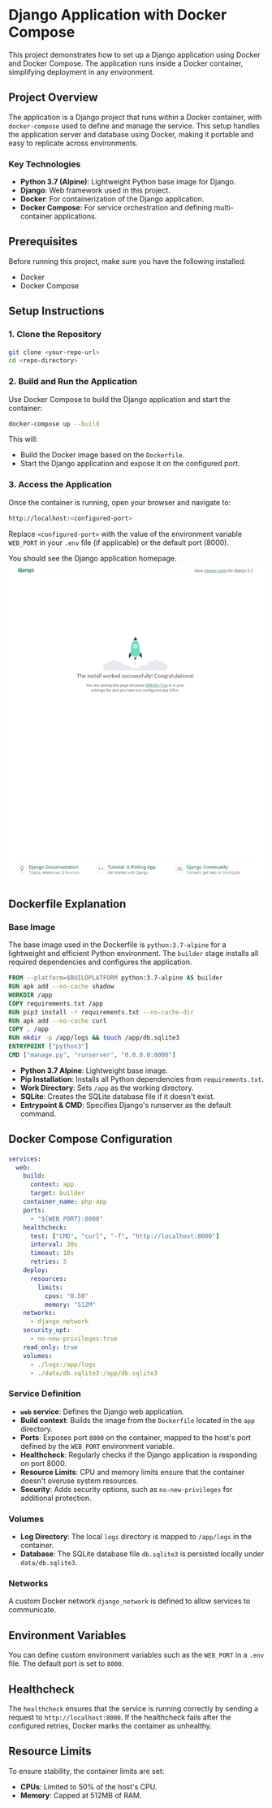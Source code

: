 # Django Application with Docker Compose

This project demonstrates how to set up a Django application using Docker and Docker Compose. The application runs inside a Docker container, simplifying deployment in any environment.

## Project Overview

The application is a Django project that runs within a Docker container, with `docker-compose` used to define and manage the service. This setup handles the application server and database using Docker, making it portable and easy to replicate across environments.

### Key Technologies
- **Python 3.7 (Alpine)**: Lightweight Python base image for Django.
- **Django**: Web framework used in this project.
- **Docker**: For containerization of the Django application.
- **Docker Compose**: For service orchestration and defining multi-container applications.

## Prerequisites

Before running this project, make sure you have the following installed:

- Docker
- Docker Compose

## Setup Instructions

### 1. Clone the Repository
```bash
git clone <your-repo-url>
cd <repo-directory>
```

### 2. Build and Run the Application
Use Docker Compose to build the Django application and start the container:
```bash
docker-compose up --build
```

This will:
- Build the Docker image based on the `Dockerfile`.
- Start the Django application and expose it on the configured port.

### 3. Access the Application
Once the container is running, open your browser and navigate to:

```bash
http://localhost:<configured-port>
```
Replace `<configured-port>` with the value of the environment variable `WEB_PORT` in your `.env` file (if applicable) or the default port (8000).

You should see the Django application homepage.
![Application Screenshot](./sample.png)


## Dockerfile Explanation

### Base Image
The base image used in the Dockerfile is `python:3.7-alpine` for a lightweight and efficient Python environment. The `builder` stage installs all required dependencies and configures the application.

```dockerfile
FROM --platform=$BUILDPLATFORM python:3.7-alpine AS builder
RUN apk add --no-cache shadow
WORKDIR /app
COPY requirements.txt /app
RUN pip3 install -r requirements.txt --no-cache-dir
RUN apk add --no-cache curl
COPY . /app
RUN mkdir -p /app/logs && touch /app/db.sqlite3
ENTRYPOINT ["python3"]
CMD ["manage.py", "runserver", "0.0.0.0:8000"]
```

- **Python 3.7 Alpine**: Lightweight base image.
- **Pip Installation**: Installs all Python dependencies from `requirements.txt`.
- **Work Directory**: Sets `/app` as the working directory.
- **SQLite**: Creates the SQLite database file if it doesn't exist.
- **Entrypoint & CMD**: Specifies Django's runserver as the default command.

## Docker Compose Configuration

```yaml
services:
  web:
    build:
      context: app
      target: builder
    container_name: php-app
    ports:
      - "${WEB_PORT}:8000"
    healthcheck:
      test: ["CMD", "curl", "-f", "http://localhost:8000"]
      interval: 30s
      timeout: 10s
      retries: 5
    deploy:
      resources:
        limits:
          cpus: "0.50"
          memory: "512M"
    networks:
      - django_network
    security_opt:
      - no-new-privileges:true
    read_only: true
    volumes:
      - ./logs:/app/logs
      - ./data/db.sqlite3:/app/db.sqlite3
```

### Service Definition
- **`web` service**: Defines the Django web application.
- **Build context**: Builds the image from the `Dockerfile` located in the `app` directory.
- **Ports**: Exposes port `8000` on the container, mapped to the host's port defined by the `WEB_PORT` environment variable.
- **Healthcheck**: Regularly checks if the Django application is responding on port 8000.
- **Resource Limits**: CPU and memory limits ensure that the container doesn't overuse system resources.
- **Security**: Adds security options, such as `no-new-privileges` for additional protection.

### Volumes
- **Log Directory**: The local `logs` directory is mapped to `/app/logs` in the container.
- **Database**: The SQLite database file `db.sqlite3` is persisted locally under `data/db.sqlite3`.

### Networks
A custom Docker network `django_network` is defined to allow services to communicate.

## Environment Variables

You can define custom environment variables such as the `WEB_PORT` in a `.env` file. The default port is set to `8000`.

## Healthcheck

The `healthcheck` ensures that the service is running correctly by sending a request to `http://localhost:8000`. If the healthcheck fails after the configured retries, Docker marks the container as unhealthy.

## Resource Limits

To ensure stability, the container limits are set:
- **CPUs**: Limited to 50% of the host's CPU.
- **Memory**: Capped at 512MB of RAM.

